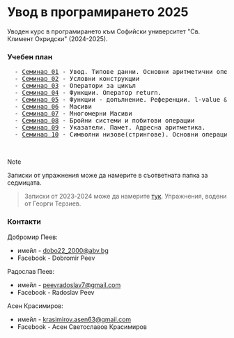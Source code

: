 # Увод в програмирането 2025

Уводен курс в програмирането към Софийски университет "Св. Климент Охридски" (2024-2025).

### Учебен план
<pre>
  - <a href="https://github.com/asen-krasimirov/Introduction-To-Programming-2025/tree/main/Seminar01">Семинар 01</a> - Увод. Типове данни. Основни аритметични операции. Вход и изход
  - <a href="https://github.com/asen-krasimirov/Introduction-To-Programming-2025/tree/main/Seminar02">Семинар 02</a> - Условни конструкции
  - <a href="https://github.com/asen-krasimirov/Introduction-To-Programming-2025/tree/main/Seminar03">Семинар 03</a> - Оператори за цикъл
  - <a href="https://github.com/asen-krasimirov/Introduction-To-Programming-2025/tree/main/Seminar04">Семинар 04</a> - Функции. Oператор return.
  - <a href="https://github.com/asen-krasimirov/Introduction-To-Programming-2025/tree/main/Seminar05">Семинар 05</a> - Функции - допълнение. Референции. l-value & r-value.
  - <a href="https://github.com/asen-krasimirov/Introduction-To-Programming-2025/tree/main/Seminar06">Семинар 06</a> - Масиви
  - <a href="https://github.com/asen-krasimirov/Introduction-To-Programming-2025/tree/main/Seminar07">Семинар 07</a> - Многомерни Масиви
  - <a href="https://github.com/asen-krasimirov/Introduction-To-Programming-2025/tree/main/Seminar08">Семинар 08</a> - Бройни системи и побитови операции
  - <a href="https://github.com/asen-krasimirov/Introduction-To-Programming-2025/tree/main/Seminar09">Семинар 09</a> - Указатели. Памет. Адресна аритметика.
  - <a href="https://github.com/asen-krasimirov/Introduction-To-Programming-2025/tree/main/Seminar10">Семинар 10</a> - Символни низове(стрингове). Основни операции с низове.

<!--   - <а href="https://github.com/asen-krasimirov/Introduction-To-Programming-2025/tree/main/Seminar10">Семинар 10</а> - Указатели -->
</pre>

> [!NOTE]
> Записки от упражнения може да намерите в съответната папка за седмицата.

> Записки от 2023-2024 може да намерите <a href="https://github.com/GeorgiTerziev02/Introduction_to_programming_FMI/tree/main">тук</a>. Упражнения, водени от Георги Терзиев.

### Контакти
Добромир Пеев: 
-  имейл - dobo22_2000@abv.bg 
-  Facebook - Dobromir Peev 

Радослав Пеев:
- имейл - peevradoslav7@gmail.com
- Facebook - Radoslav Peev

Асен Красимиров: 
- имейл - krasimirov.asen63@gmail.com
- Facebook - Асен Светославов Красимиров

